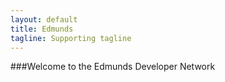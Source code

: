 ```yaml
---
layout: default
title: Edmunds
tagline: Supporting tagline
---
```



###Welcome to the Edmunds Developer Network






